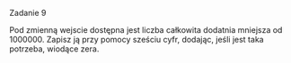 Zadanie 9

Pod zmienną wejscie dostępna jest liczba całkowita dodatnia mniejsza od 1000000. Zapisz ją przy pomocy sześciu cyfr, dodając, jeśli jest taka potrzeba, wiodące zera.


